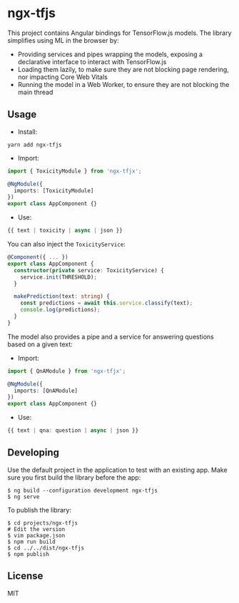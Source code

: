 # ngx-tfjs

This project contains Angular bindings for TensorFlow.js models. The library simplifies using ML in the browser by:

- Providing services and pipes wrapping the models, exposing a declarative interface to interact with TensorFlow.js
- Loading them lazily, to make sure they are not blocking page rendering, nor impacting Core Web Vitals
- Running the model in a Web Worker, to ensure they are not blocking the main thread

## Usage

* Install:

```
yarn add ngx-tfjs
```

* Import:

```ts
import { ToxicityModule } from 'ngx-tfjx';

@NgModule({
  imports: [ToxicityModule]
})
export class AppComponent {}
```

* Use:

```ts
{{ text | toxicity | async | json }}
```

You can also inject the `ToxicityService`:

```ts
@Component({ ... })
export class AppComponent {
  constructor(private service: ToxicityService) {
    service.init(THRESHOLD);
  }

  makePrediction(text: string) {
    const predictions = await this.service.classify(text);
    console.log(predictions);
  }
}
```

The model also provides a pipe and a service for answering questions based on a given text:

* Import:

```ts
import { QnAModule } from 'ngx-tfjx';

@NgModule({
  imports: [QnAModule]
})
export class AppComponent {}
```

* Use:

```ts
{{ text | qna: question | async | json }}
```

## Developing

Use the default project in the application to test with an existing app. Make sure you first build the library before the app:

```shell
$ ng build --configuration development ngx-tfjs
$ ng serve
```

To publish the library:

```shell
$ cd projects/ngx-tfjs
# Edit the version
$ vim package.json
$ npm run build
$ cd ../../dist/ngx-tfjs
$ npm publish
```

## License

MIT
